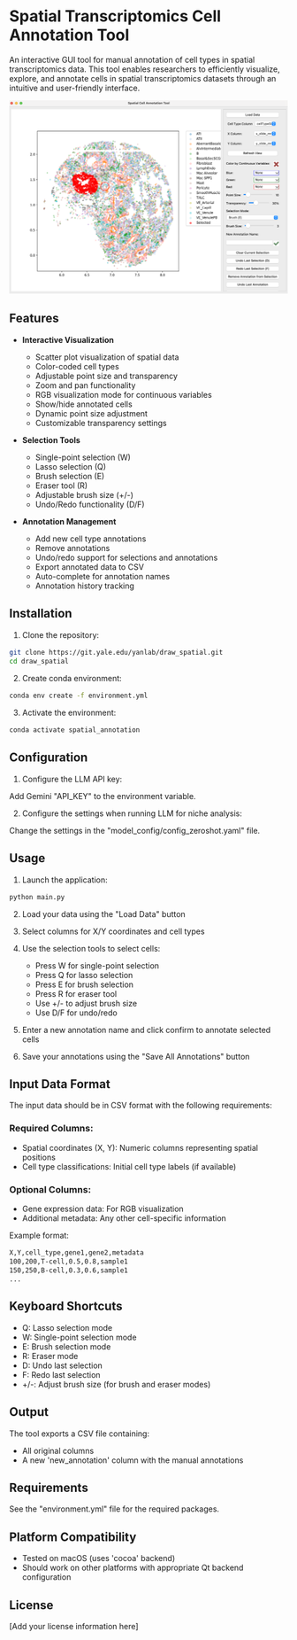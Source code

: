 # Spatial Transcriptomics Cell Annotation Tool

An interactive GUI tool for manual annotation of cell types in spatial transcriptomics data. This tool enables researchers to efficiently visualize, explore, and annotate cells in spatial transcriptomics datasets through an intuitive and user-friendly interface.

![example](./icons/example.png)

## Features

- **Interactive Visualization**
  - Scatter plot visualization of spatial data
  - Color-coded cell types
  - Adjustable point size and transparency
  - Zoom and pan functionality
  - RGB visualization mode for continuous variables
  - Show/hide annotated cells
  - Dynamic point size adjustment
  - Customizable transparency settings

- **Selection Tools**
  - Single-point selection (W)
  - Lasso selection (Q)
  - Brush selection (E)
  - Eraser tool (R)
  - Adjustable brush size (+/-)
  - Undo/Redo functionality (D/F)

- **Annotation Management**
  - Add new cell type annotations
  - Remove annotations
  - Undo/redo support for selections and annotations
  - Export annotated data to CSV
  - Auto-complete for annotation names
  - Annotation history tracking

## Installation

1. Clone the repository:
```bash
git clone https://git.yale.edu/yanlab/draw_spatial.git
cd draw_spatial
```

2. Create conda environment:
```bash
conda env create -f environment.yml
```

3. Activate the environment:
```bash
conda activate spatial_annotation
```

## Configuration

1. Configure the LLM API key:

  Add Gemini "API_KEY" to the environment variable.

2. Configure the settings when running LLM for niche analysis:

  Change the settings in the "model_config/config_zeroshot.yaml" file.

## Usage

1. Launch the application:
```bash
python main.py
```

2. Load your data using the "Load Data" button
3. Select columns for X/Y coordinates and cell types
4. Use the selection tools to select cells:
   - Press W for single-point selection
   - Press Q for lasso selection
   - Press E for brush selection
   - Press R for eraser tool
   - Use +/- to adjust brush size
   - Use D/F for undo/redo

5. Enter a new annotation name and click confirm to annotate selected cells
6. Save your annotations using the "Save All Annotations" button

## Input Data Format

The input data should be in CSV format with the following requirements:

### Required Columns:
- Spatial coordinates (X, Y): Numeric columns representing spatial positions
- Cell type classifications: Initial cell type labels (if available)

### Optional Columns:
- Gene expression data: For RGB visualization
- Additional metadata: Any other cell-specific information

Example format:
```csv
X,Y,cell_type,gene1,gene2,metadata
100,200,T-cell,0.5,0.8,sample1
150,250,B-cell,0.3,0.6,sample1
...
```

## Keyboard Shortcuts

- Q: Lasso selection mode
- W: Single-point selection mode
- E: Brush selection mode
- R: Eraser mode
- D: Undo last selection
- F: Redo last selection
- +/-: Adjust brush size (for brush and eraser modes)

## Output

The tool exports a CSV file containing:
- All original columns
- A new 'new_annotation' column with the manual annotations

## Requirements

See the "environment.yml" file for the required packages.

## Platform Compatibility

- Tested on macOS (uses 'cocoa' backend)
- Should work on other platforms with appropriate Qt backend configuration

## License

[Add your license information here]

